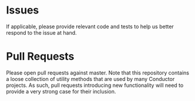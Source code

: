 # Issues

If applicable, please provide relevant code
and tests to help us better respond to the issue at hand.

# Pull Requests

Please open pull requests against master. Note that this repository
contains a loose collection of utility methods that are used by many
Conductor projects. As such, pull requests introducing new functionality
will need to provide a very strong case for their inclusion.
